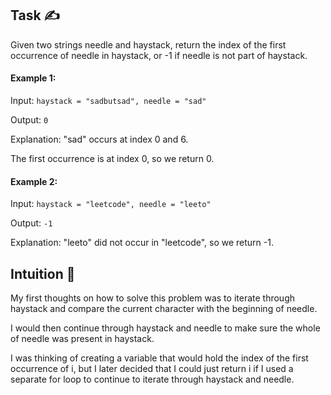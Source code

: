 ## Task ✍
Given two strings needle and haystack, return the index of the first occurrence of needle in haystack, or -1 if needle is not part of haystack.

#### Example 1:
Input: ```haystack = "sadbutsad", needle = "sad"```

Output: ```0```

Explanation: "sad" occurs at index 0 and 6.

The first occurrence is at index 0, so we return 0.

#### Example 2:
Input: ```haystack = "leetcode", needle = "leeto"```

Output: ```-1```

Explanation: "leeto" did not occur in "leetcode", so we return -1.

## Intuition 💬
<!-- Describe your first thoughts on how to solve this problem. -->
My first thoughts on how to solve this problem was to iterate through haystack and compare the current character with the beginning of needle.

I would then continue through haystack and needle to make sure the whole of needle was present in haystack. 

I was thinking of creating a variable that would hold the index of the first occurrence of i, but I later decided that I could just return i if I used a separate for loop to continue to iterate through haystack and needle.
